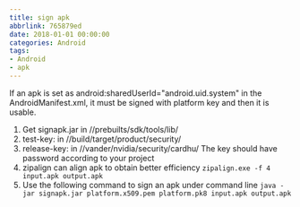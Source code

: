 ```yaml
---
title: sign apk
abbrlink: 765879ed
date: 2018-01-01 00:00:00
categories: Android
tags:
- Android
- apk
---
```

If an apk is set as android:sharedUserId="android.uid.system" in the AndroidManifest.xml, it must be signed with platform key and then it is usable.

1. Get signapk.jar in //prebuilts/sdk/tools/lib/
2. test-key: in //build/target/product/security/
3. release-key: in //vander/nvidia/security/cardhu/
   The key should have password according to your project
4. zipalign can align apk to obtain better efficiency
`zipalign.exe -f 4 input.apk output.apk`
5. Use the following command to sign an apk under command line
`java -jar signapk.jar platform.x509.pem platform.pk8 input.apk output.apk`